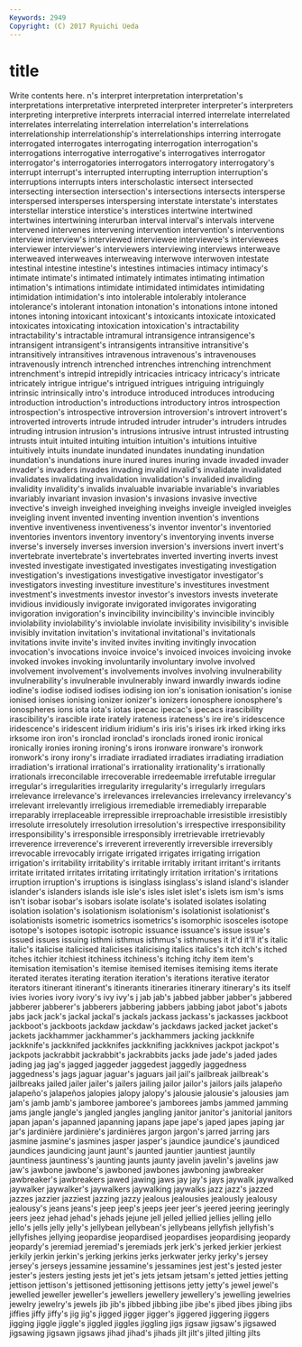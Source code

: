 ```yaml
---
Keywords: 2949 
Copyright: (C) 2017 Ryuichi Ueda
---
```


# title

Write contents here.
n's
interpret interpretation interpretation's interpretations interpretative interpreted interpreter interpreter's interpreters interpreting
interpretive interprets interracial interred interrelate interrelated interrelates interrelating interrelation interrelation's
interrelations interrelationship interrelationship's interrelationships interring interrogate interrogated interrogates interrogating interrogation
interrogation's interrogations interrogative interrogative's interrogatives interrogator interrogator's interrogatories interrogators interrogatory
interrogatory's interrupt interrupt's interrupted interrupting interruption interruption's interruptions interrupts inters
interscholastic intersect intersected intersecting intersection intersection's intersections intersects intersperse interspersed
intersperses interspersing interstate interstate's interstates interstellar interstice interstice's interstices intertwine
intertwined intertwines intertwining interurban interval interval's intervals intervene intervened intervenes
intervening intervention intervention's interventions interview interview's interviewed interviewee interviewee's interviewees
interviewer interviewer's interviewers interviewing interviews interweave interweaved interweaves interweaving interwove
interwoven intestate intestinal intestine intestine's intestines intimacies intimacy intimacy's intimate
intimate's intimated intimately intimates intimating intimation intimation's intimations intimidate intimidated
intimidates intimidating intimidation intimidation's into intolerable intolerably intolerance intolerance's intolerant
intonation intonation's intonations intone intoned intones intoning intoxicant intoxicant's intoxicants
intoxicate intoxicated intoxicates intoxicating intoxication intoxication's intractability intractability's intractable intramural
intransigence intransigence's intransigent intransigent's intransigents intransitive intransitive's intransitively intransitives intravenous
intravenous's intravenouses intravenously intrench intrenched intrenches intrenching intrenchment intrenchment's intrepid
intrepidly intricacies intricacy intricacy's intricate intricately intrigue intrigue's intrigued intrigues
intriguing intriguingly intrinsic intrinsically intro's introduce introduced introduces introducing introduction
introduction's introductions introductory intros introspection introspection's introspective introversion introversion's introvert
introvert's introverted introverts intrude intruded intruder intruder's intruders intrudes intruding
intrusion intrusion's intrusions intrusive intrust intrusted intrusting intrusts intuit intuited
intuiting intuition intuition's intuitions intuitive intuitively intuits inundate inundated inundates
inundating inundation inundation's inundations inure inured inures inuring invade invaded
invader invader's invaders invades invading invalid invalid's invalidate invalidated invalidates
invalidating invalidation invalidation's invalided invaliding invalidity invalidity's invalids invaluable invariable
invariable's invariables invariably invariant invasion invasion's invasions invasive invective invective's
inveigh inveighed inveighing inveighs inveigle inveigled inveigles inveigling invent invented
inventing invention invention's inventions inventive inventiveness inventiveness's inventor inventor's inventoried
inventories inventors inventory inventory's inventorying invents inverse inverse's inversely inverses
inversion inversion's inversions invert invert's invertebrate invertebrate's invertebrates inverted inverting
inverts invest invested investigate investigated investigates investigating investigation investigation's investigations
investigative investigator investigator's investigators investing investiture investiture's investitures investment investment's
investments investor investor's investors invests inveterate invidious invidiously invigorate invigorated
invigorates invigorating invigoration invigoration's invincibility invincibility's invincible invincibly inviolability inviolability's
inviolable inviolate invisibility invisibility's invisible invisibly invitation invitation's invitational invitational's
invitationals invitations invite invite's invited invites inviting invitingly invocation invocation's
invocations invoice invoice's invoiced invoices invoicing invoke invoked invokes invoking
involuntarily involuntary involve involved involvement involvement's involvements involves involving invulnerability
invulnerability's invulnerable invulnerably inward inwardly inwards iodine iodine's iodise iodised
iodises iodising ion ion's ionisation ionisation's ionise ionised ionises ionising
ionizer ionizer's ionizers ionosphere ionosphere's ionospheres ions iota iota's iotas
ipecac ipecac's ipecacs irascibility irascibility's irascible irate irately irateness irateness's
ire ire's iridescence iridescence's iridescent iridium iridium's iris iris's irises
irk irked irking irks irksome iron iron's ironclad ironclad's ironclads
ironed ironic ironical ironically ironies ironing ironing's irons ironware ironware's
ironwork ironwork's irony irony's irradiate irradiated irradiates irradiating irradiation irradiation's
irrational irrational's irrationality irrationality's irrationally irrationals irreconcilable irrecoverable irredeemable irrefutable
irregular irregular's irregularities irregularity irregularity's irregularly irregulars irrelevance irrelevance's irrelevances
irrelevancies irrelevancy irrelevancy's irrelevant irrelevantly irreligious irremediable irremediably irreparable irreparably
irreplaceable irrepressible irreproachable irresistible irresistibly irresolute irresolutely irresolution irresolution's irrespective
irresponsibility irresponsibility's irresponsible irresponsibly irretrievable irretrievably irreverence irreverence's irreverent irreverently
irreversible irreversibly irrevocable irrevocably irrigate irrigated irrigates irrigating irrigation irrigation's
irritability irritability's irritable irritably irritant irritant's irritants irritate irritated irritates
irritating irritatingly irritation irritation's irritations irruption irruption's irruptions is isinglass
isinglass's island island's islander islander's islanders islands isle isle's isles
islet islet's islets ism ism's isms isn't isobar isobar's isobars
isolate isolate's isolated isolates isolating isolation isolation's isolationism isolationism's isolationist
isolationist's isolationists isometric isometrics isometrics's isomorphic isosceles isotope isotope's isotopes
isotopic isotropic issuance issuance's issue issue's issued issues issuing isthmi
isthmus isthmus's isthmuses it it'd it'll it's italic italic's italicise
italicised italicises italicising italics italics's itch itch's itched itches itchier
itchiest itchiness itchiness's itching itchy item item's itemisation itemisation's itemise
itemised itemises itemising items iterate iterated iterates iterating iteration iteration's
iterations iterative iterator iterators itinerant itinerant's itinerants itineraries itinerary itinerary's
its itself ivies ivories ivory ivory's ivy ivy's j jab
jab's jabbed jabber jabber's jabbered jabberer jabberer's jabberers jabbering jabbers
jabbing jabot jabot's jabots jabs jack jack's jackal jackal's jackals
jackass jackass's jackasses jackboot jackboot's jackboots jackdaw jackdaw's jackdaws jacked
jacket jacket's jackets jackhammer jackhammer's jackhammers jacking jackknife jackknife's jackknifed
jackknifes jackknifing jackknives jackpot jackpot's jackpots jackrabbit jackrabbit's jackrabbits jacks
jade jade's jaded jades jading jag jag's jagged jaggeder jaggedest
jaggedly jaggedness jaggedness's jags jaguar jaguar's jaguars jail jail's jailbreak
jailbreak's jailbreaks jailed jailer jailer's jailers jailing jailor jailor's jailors
jails jalapeño jalapeño's jalapeños jalopies jalopy jalopy's jalousie jalousie's jalousies
jam jam's jamb jamb's jamboree jamboree's jamborees jambs jammed jamming
jams jangle jangle's jangled jangles jangling janitor janitor's janitorial janitors
japan japan's japanned japanning japans jape jape's japed japes japing
jar jar's jardinière jardinière's jardinières jargon jargon's jarred jarring jars
jasmine jasmine's jasmines jasper jasper's jaundice jaundice's jaundiced jaundices jaundicing
jaunt jaunt's jaunted jauntier jauntiest jauntily jauntiness jauntiness's jaunting jaunts
jaunty javelin javelin's javelins jaw jaw's jawbone jawbone's jawboned jawbones
jawboning jawbreaker jawbreaker's jawbreakers jawed jawing jaws jay jay's jays
jaywalk jaywalked jaywalker jaywalker's jaywalkers jaywalking jaywalks jazz jazz's jazzed
jazzes jazzier jazziest jazzing jazzy jealous jealousies jealously jealousy jealousy's
jeans jeans's jeep jeep's jeeps jeer jeer's jeered jeering jeeringly
jeers jeez jehad jehad's jehads jejune jell jelled jellied jellies
jelling jello jello's jells jelly jelly's jellybean jellybean's jellybeans jellyfish
jellyfish's jellyfishes jellying jeopardise jeopardised jeopardises jeopardising jeopardy jeopardy's jeremiad
jeremiad's jeremiads jerk jerk's jerked jerkier jerkiest jerkily jerkin jerkin's
jerking jerkins jerks jerkwater jerky jerky's jersey jersey's jerseys jessamine
jessamine's jessamines jest jest's jested jester jester's jesters jesting jests
jet jet's jets jetsam jetsam's jetted jetties jetting jettison jettison's
jettisoned jettisoning jettisons jetty jetty's jewel jewel's jewelled jeweller jeweller's
jewellers jewellery jewellery's jewelling jewelries jewelry jewelry's jewels jib jib's
jibbed jibbing jibe jibe's jibed jibes jibing jibs jiffies jiffy
jiffy's jig jig's jigged jigger jigger's jiggered jiggering jiggers jigging
jiggle jiggle's jiggled jiggles jiggling jigs jigsaw jigsaw's jigsawed jigsawing
jigsawn jigsaws jihad jihad's jihads jilt jilt's jilted jilting jilts
